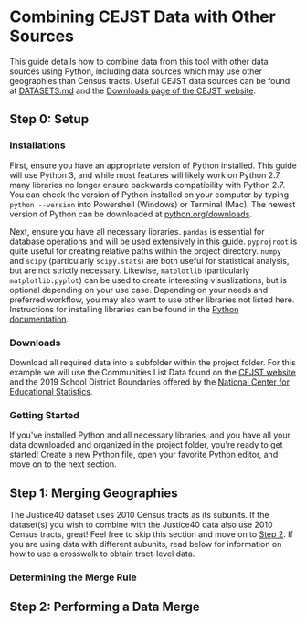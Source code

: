 # Combining CEJST Data with Other Sources

This guide details how to combine data from this tool with other data sources using Python, including data sources which may use other geographies than Census tracts. Useful CEJST data sources can be found at [DATASETS.md](DATASETS.md) and the [Downloads page of the CEJST website](https://screeningtool.geoplatform.gov/en/downloads).

## Step 0: Setup

### Installations

First, ensure you have an appropriate version of Python installed. This guide will use Python 3, and while most features will likely work on Python 2.7, many libraries no longer ensure backwards compatibility with Python 2.7. You can check the version of Python installed on your computer by typing <code>python --version</code> into Powershell (Windows) or Terminal (Mac). The newest version of Python can be downloaded at [python.org/downloads](https://www.python.org/downloads/).

Next, ensure you have all necessary libraries. <code>pandas</code> is essential for database operations and will be used extensively in this guide. <code>pyprojroot</code> is quite useful for creating relative paths within the project directory. <code>numpy</code> and <code>scipy</code> (particularly <code>scipy.stats</code>) are both useful for statistical analysis, but are not strictly necessary. Likewise, <code>matplotlib</code> (particularly <code>matplotlib.pyplot</code>) can be used to create interesting visualizations, but is optional depending on your use case. Depending on your needs and preferred workflow, you may also want to use other libraries not listed here. Instructions for installing libraries can be found in the [Python documentation](https://docs.python.org/3/installing/index.html).

### Downloads

Download all required data into a subfolder within the project folder. For this example we will use the Communities List Data found on the [CEJST website](https://screeningtool.geoplatform.gov/en/downloads) and the 2019 School District Boundaries offered by the [National Center for Educational Statistics](https://nces.ed.gov/programs/edge/Geographic/DistrictBoundaries).

### Getting Started

If you've installed Python and all necessary libraries, and you have all your data downloaded and organized in the project folder, you're ready to get started! Create a new Python file, open your favorite Python editor, and move on to the next section.

## Step 1: Merging Geographies

The Justice40 dataset uses 2010 Census tracts as its subunits. If the dataset(s) you wish to combine with the Justice40 data also use 2010 Census tracts, great! Feel free to skip this section and move on to [Step 2](#step-2-performing-a-data-merge). If you are using data with different subunits, read below for information on how to use a crosswalk to obtain tract-level data.

### Determining the Merge Rule

## Step 2: Performing a Data Merge

